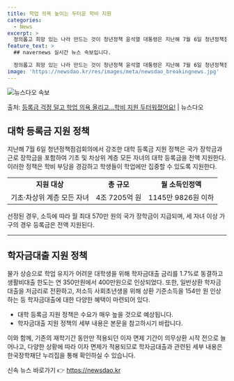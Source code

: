 ```yaml
---
title: 학업 의욕 높이는 두터운 학비 지원
categories:
  - News
excerpt: >
  정의롭고 희망 있는 나라 만드는 것이 청년정책 윤석열 대통령은 지난해 7월 6일 청년정책점검회의에서 이같이 …
feature_text: >
  ## navernews 실시간 뉴스 속보입니다.

  정의롭고 희망 있는 나라 만드는 것이 청년정책 윤석열 대통령은 지난해 7월 6일 청년정책점검회의에서 이같이 …
image: 'https://newsdao.kr/res/images/meta/newsdao_breakingnews.jpg'
---
```


![뉴스다오 속보](https://newsdao.kr/res/images/meta/newsdao_breakingnews.jpg)

<p>출처: <a href="https://newsdao.kr/3261" rel="dofollow">등록금 걱정 덜고 학업 의욕 올리고…학비 지원 두터워졌어요!</a> | 뉴스다오</p>

<h2 data-ke-size="size26">대학 등록금 지원 정책</h2>
<p data-ke-size="size16">지난해 7월 6일 청년정책점검회의에서 강조한 대학 등록금 지원 정책은 국가 장학금과 근로 장학금을 포함하여 기초 및 차상위 계층 모든 자녀의 대학 등록금을 전액 지원한다. 이러한 정책은 학비 부담을 경감하고 학생들이 학업에만 집중할 수 있도록 지원한다.</p>
<table>
  <tr>
    <td style="text-align: center; height: 17px;"><b>지원 대상</b></td>
    <td style="text-align: center; height: 17px;"><b>총 규모</b></td>
    <td style="text-align: center; height: 17px;"><b>월 소득인정액</b></td>
  </tr>
  <tr>
    <td style="text-align: center; height: 17px;">기초·차상위 계층 모든 자녀</td>
    <td style="text-align: center; height: 17px;">4조 7205억 원</td>
    <td style="text-align: center; height: 17px;">1145만 9826원 이하</td>
  </tr>
</table>
<p data-ke-size="size16">선정된 경우, 소득에 따라 월 최대 570만 원의 국가 장학금이 지급되며, 세 자녀 이상 가구의 경우 등록금은 전액 지원된다.</p>
<hr>

<h2 data-ke-size="size26">학자금대출 지원 정책</h2>
<p data-ke-size="size16">물가 상승으로 학업 유지가 어려운 대학생을 위해 학자금대출 금리를 1.7%로 동결하고 생활비대출 한도는 연 350만원에서 400만원으로 인상되었다. 또한, 일반상환 학자금대출을 저금리로 전환하고, 저소득 사회초년생을 위해 상환 기준소득을 154만 원 인상하는 등 학자금대출에 대한 다양한 혜택이 마련되어 있다.</p>
<ul>
  <li>대학 등록금 지원 정책은 수요가 매우 높을 것으로 예상됩니다.</li>
  <li>학자금대출 지원 정책의 세부 내용은 본문을 참고하시기 바랍니다.</li>
</ul>
<p data-ke-size="size16">이와 함께, 기존의 재학기간 동안만 적용되던 이자 면제 기간이 의무상환 시작 전으로 늘어나고, 다양한 상황에 따라 이자 면제가 적용되므로 학자금대출과 관련된 세부 내용은 한국장학재단 누리집을 통해 확인하실 수 있습니다.</p> 

신속 뉴스 바로가기 👉 <a href="https://newsdao.kr" rel="dofollow">https://newsdao.kr</a>


